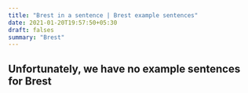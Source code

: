 ```yaml
---
title: "Brest in a sentence | Brest example sentences"
date: 2021-01-20T19:57:50+05:30
draft: falses
summary: "Brest"
---
```

## Unfortunately, we have no example sentences for Brest                 
